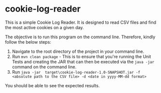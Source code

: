 # cookie-log-reader
This is a simple Cookie Log Reader.
It is designed to read CSV files and find the most active cookies on a given day.

The objective is to run this program on the command line.
Therefore, kindly follow the below steps:

1. Navigate to the root directory of the project in your command line.
2. Run `mvn clean package` - This is to ensure that you're running the Unit Tests and creating the JAR that can then be executed via the `java -jar` command on the command line.
3. Run `java -jar  target\cookie-log-reader-1.0-SNAPSHOT.jar -f <absolute path to the CSV file> -d <date in yyyy-MM-dd format>`

You should be able to see the expected results.
